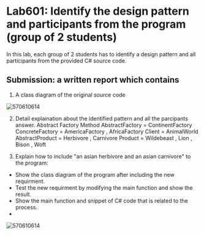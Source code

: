 # Lab601: Identify the design pattern and participants from the program (group of 2 students)

In this lab, each group of 2 students has to identify a design pattern and all participants 
from the provided C# source code. 

## Submission: a written report which contains

1. A class diagram of the original source code

![570610614](http://www.uppic.biz/images/2015/09/29/lab601d8na3.png)

2. Detail explaination about the identified pattern and all the parcipants
answer.
Abstract  Factory Method 
AbstractFactory = ContinentFactory
ConcreteFactory = AmericaFactory , AfricaFactory
Client = AnimalWorld
AbstractProduct = Herbivore , Carnivore
Product = Wildebeast , Lion , Bison , Woft


3. Explain how to include "an asian herbivore and an asian carnivore" to the program: 
  - Show the class diagram of the program after including the new requirment.
  - Test the new requirment by modifying the main function and show the result.
  - Show the main function and snippet of C# code that is related to the process.
  -
![570610614](http://www.uppic.biz/images/2015/09/29/lab601ZrWC6.png)

